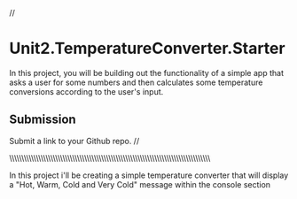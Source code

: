 // 
# Unit2.TemperatureConverter.Starter
In this project, you will be building out the functionality of a simple app that asks a user for some numbers and then calculates some temperature conversions according to the user's input.
## Submission
Submit a link to your Github repo.
//

\\\\\\\\\\\\\\\\\\\\\\\\\\\\\\\\\\\\\\\\\\\\\\\\\\\\\\\\\\\\\\\\\\\\\\\\\\\\\\\\\\\\\\\\\\\\\\\\\\\\\\\\\\\\\\\\\\\\\\\\\\\\\\\\\\\\\\\\\\\\\\\\\\\\\\\\\\\\\\\\\\\\\\


In this project i'll be creating a simple temperature converter
that will display a "Hot, Warm, Cold and Very Cold" message within the console section
